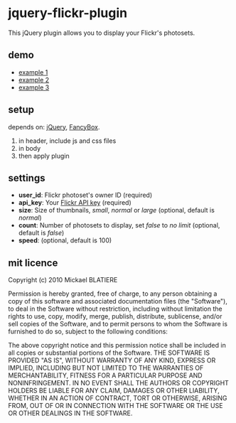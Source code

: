 jquery-flickr-plugin
===============
This jQuery plugin allows you to display your Flickr's photosets.

demo
-----------------
*   [example 1](http://blat.github.com/jquery-flickr-plugin/demo1.html)
*   [example 2](http://blat.github.com/jquery-flickr-plugin/demo2.html)
*   [example 3](http://blat.github.com/jquery-flickr-plugin/demo3.html)

setup
------------------
depends on: [jQuery](http://jquery.com/), [FancyBox](http://fancybox.net/).

1.  in header, include js and css files
        <script type="text/javascript" src="js/jquery.flickr.js"></script>
        <link rel="stylesheet" type="text/css" href="css/jquery.flickr.css" />
2.  in body
        <div id="my_flickr"></div>
3.  then apply plugin
        <script type="text/javascript">
            $(function() {
                $('#my_gallery').flickr({
                    user_id: '##USER_ID##',
                    api_key: '##API_KEY##',
                });
            });
        </script>

settings
----------------------
*   **user_id**: Flickr photoset's owner ID (required)
*   **api_key**: Your [Flickr API key](http://www.flickr.com/services/api/keys/) (required)
*   **size**: Size of thumbnails, *small*, *normal* or *large* (optional, default is *normal*)
*   **count**: Number of photosets to display, set *false* to *no limit* (optional, default is *false*)
*   **speed**: (optional, default is 100)

mit licence
------------------
Copyright (c) 2010 Mickael BLATIERE

Permission is hereby granted, free of charge, to any person obtaining a copy of this software and associated documentation files (the "Software"), to deal in the Software without restriction, including without limitation the rights to use, copy, modify, merge, publish, distribute, sublicense, and/or sell copies of the Software, and to permit persons to whom the Software is furnished to do so, subject to the following conditions:

The above copyright notice and this permission notice shall be included in all copies or substantial portions of the Software.
THE SOFTWARE IS PROVIDED "AS IS", WITHOUT WARRANTY OF ANY KIND, EXPRESS OR IMPLIED, INCLUDING BUT NOT LIMITED TO THE WARRANTIES OF MERCHANTABILITY, FITNESS FOR A PARTICULAR PURPOSE AND NONINFRINGEMENT. IN NO EVENT SHALL THE AUTHORS OR COPYRIGHT HOLDERS BE LIABLE FOR ANY CLAIM, DAMAGES OR OTHER LIABILITY, WHETHER IN AN ACTION OF CONTRACT, TORT OR OTHERWISE, ARISING FROM, OUT OF OR IN CONNECTION WITH THE SOFTWARE OR THE USE OR OTHER DEALINGS IN THE SOFTWARE.


